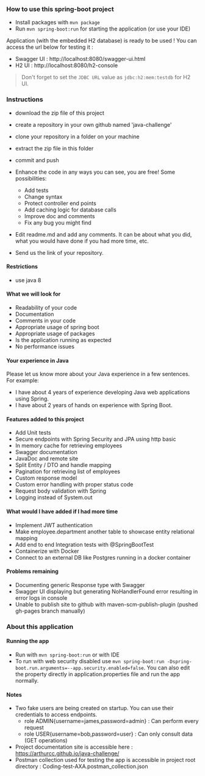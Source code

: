 ### How to use this spring-boot project

-   Install packages with `mvn package`
-   Run `mvn spring-boot:run` for starting the application (or use your IDE)

Application (with the embedded H2 database) is ready to be used ! You can access the url below for testing it :

-   Swagger UI : http://localhost:8080/swagger-ui.html
-   H2 UI : http://localhost:8080/h2-console

> Don't forget to set the `JDBC URL` value as `jdbc:h2:mem:testdb` for H2 UI.

### Instructions

-   download the zip file of this project
-   create a repository in your own github named 'java-challenge'
-   clone your repository in a folder on your machine
-   extract the zip file in this folder
-   commit and push

-   Enhance the code in any ways you can see, you are free! Some possibilities:
    -   Add tests
    -   Change syntax
    -   Protect controller end points
    -   Add caching logic for database calls
    -   Improve doc and comments
    -   Fix any bug you might find
-   Edit readme.md and add any comments. It can be about what you did, what you would have done if you had more time, etc.
-   Send us the link of your repository.

#### Restrictions

-   use java 8

#### What we will look for

-   Readability of your code
-   Documentation
-   Comments in your code
-   Appropriate usage of spring boot
-   Appropriate usage of packages
-   Is the application running as expected
-   No performance issues

#### Your experience in Java

Please let us know more about your Java experience in a few sentences. For example:

-   I have about 4 years of experience developing Java web applications using Spring.
-   I have about 2 years of hands on experience with Spring Boot.

#### Features added to this project

-   Add Unit tests
-   Secure endpoints with Spring Security and JPA using http basic
-   In memory cache for retrieving employees
-   Swagger documentation
-   JavaDoc and remote site
-   Split Entity / DTO and handle mapping
-   Pagination for retrieving list of employees
-   Custom response model
-   Custom error handling with proper status code
-   Request body validation with Spring
-   Logging instead of System.out

#### What would I have added if I had more time

-   Implement JWT authentication
-   Make employee.department another table to showcase entity relational mapping
-   Add end to end Integration tests with @SpringBootTest
-   Containerize with Docker
-   Connect to an external DB like Postgres running in a docker container

#### Problems remaining

-   Documenting generic Response type with Swagger
-   Swagger UI displaying but generating NoHandlerFound error resulting in error logs in console
-   Unable to publish site to github with maven-scm-publish-plugin (pushed gh-pages branch manually)

### About this application

#### Running the app

-   Run with `mvn spring-boot:run` or with IDE
-   To run with web security disabled use `mvn spring-boot:run -Dspring-boot.run.arguments=--app.security.enabled=false`. You can also edit the property directly in application.properties file and run the app normally.

#### Notes

-   Two fake users are being created on startup. You can use their credentials to access endpoints.
    -   role ADMIN{username=james,password=admin} : Can perform every request
    -   role USER{username=bob,password=user} : Can only consult data (GET operations)
-   Project documentation site is accessible here : https://arthurcc.github.io/java-challenge/
-   Postman collection used for testing the app is accessible in project root directory : Coding-test-AXA.postman_collection.json
